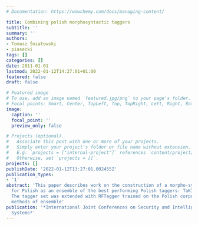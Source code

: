 ```yaml
---
# Documentation: https://wowchemy.com/docs/managing-content/

title: Combining polish morphosyntactic taggers
subtitle: ''
summary: ''
authors:
- Tomasz Śniatowski
- piasecki
tags: []
categories: []
date: 2011-01-01
lastmod: 2022-01-12T14:27:01+01:00
featured: false
draft: false

# Featured image
# To use, add an image named `featured.jpg/png` to your page's folder.
# Focal points: Smart, Center, TopLeft, Top, TopRight, Left, Right, BottomLeft, Bottom, BottomRight.
image:
  caption: ''
  focal_point: ''
  preview_only: false

# Projects (optional).
#   Associate this post with one or more of your projects.
#   Simply enter your project's folder or file name without extension.
#   E.g. `projects = ["internal-project"]` references `content/project/deep-learning/index.md`.
#   Otherwise, set `projects = []`.
projects: []
publishDate: '2022-01-12T13:27:01.002455Z'
publication_types:
- '1'
abstract: 'This paper describes work on the construction of a morpho-syntactic tagger
  for Polish as an ensemble of the best performing Polish taggers: TaKIPI and Pantera.
  The tagger set was extended with RFTagger trained on the Polish corpus. Several
  methods of ensemble'
publication: '*International Joint Conferences on Security and Intelligent Information
  Systems*'
---
```

